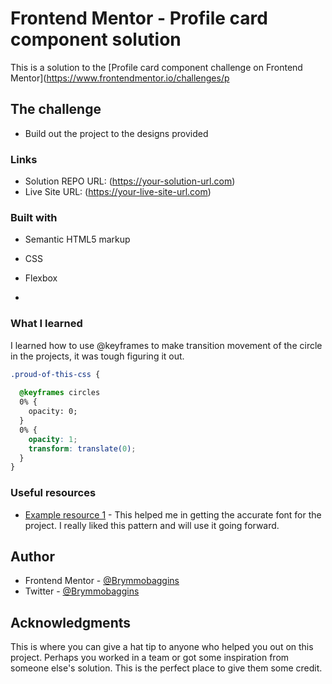 # Frontend Mentor - Profile card component solution

This is a solution to the [Profile card component challenge on Frontend Mentor](https://www.frontendmentor.io/challenges/p


## The challenge

- Build out the project to the designs provided

### Links

- Solution REPO URL: (https://your-solution-url.com)
- Live Site URL:  (https://your-live-site-url.com)


### Built with

- Semantic HTML5 markup
- CSS
- Flexbox

-

### What I learned

I learned how to use @keyframes to make transition movement of the circle in the projects, it was tough figuring it out.

```css
.proud-of-this-css {
  
  @keyframes circles 
  0% {
    opacity: 0;
  }
  0% {
    opacity: 1;
    transform: translate(0);
  }
}

```


### Useful resources

- [Example resource 1](https://Googlefont.com) - This helped me in getting the accurate font for the project. I really liked this pattern and will use it going forward.

## Author

- Frontend Mentor - [@Brymmobaggins](https://www.frontendmentor.io/profile/brymmobaggins)
- Twitter - [@Brymmobaggins](https://www.twitter.com/brymmobaggins)


## Acknowledgments

This is where you can give a hat tip to anyone who helped you out on this project. Perhaps you worked in a team or got some inspiration from someone else's solution. This is the perfect place to give them some credit.

